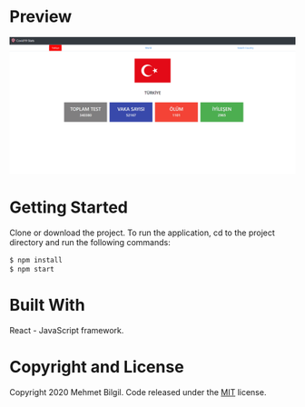 # Preview

![Preview](https://github.com/mbilgil/Covid19/blob/master/public/img/corona.gif)

# Getting Started
Clone or download the project.
To run the application, cd to the project directory and run the following commands:

    $ npm install
    $ npm start
    
# Built With
React - JavaScript framework.

# Copyright and License
Copyright 2020 Mehmet Bilgil. Code released under the [MIT](https://github.com/mbilgil/mbilgil.github.io/blob/master/LICENSE) license.
